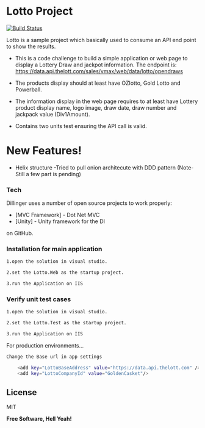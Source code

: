 # Lotto Project

[![Build Status](https://travis-ci.org/joemccann/dillinger.svg?branch=master)](https://travis-ci.org/joemccann/dillinger)

Lotto is a sample project which basically used to consume an API end point to show the results.

  - This is a code challenge to build a simple application or web page to display a Lottery Draw and jackpot information. The endpoint is: https://data.api.thelott.com/sales/vmax/web/data/lotto/opendraws 

  - The products display should at least have OZlotto, Gold Lotto and Powerball. 

  - The information display in the web page requires to at least have Lottery product display name, logo image, draw date, draw number and jackpack value (Div1Amount). 
 
  - Contains two units test ensuring the API call is valid. 


# New Features!

  - Helix structure
  -Tried to pull onion architecute with DDD pattern (Note- Still a few part is pending)


### Tech

Dillinger uses a number of open source projects to work properly:

* [MVC Framework] - Dot Net MVC
* [Unity] - Unity framework for the DI


 on GitHub.

### Installation for main application


```sh
1.open the solution in visual studio. 

2.set the Lotto.Web as the startup project. 

3.run the Application on IIS
```

### Verify  unit test cases


```sh
1.open the solution in visual studio. 

2.set the Lotto.Test as the startup project. 

3.run the Application on IIS

```

For production environments...

```sh
Change the Base url in app settings

    <add key="LottoBaseAddress" value="https://data.api.thelott.com" />
    <add key="LottoCompanyId" value="GoldenCasket"/>
```
License
----

MIT


**Free Software, Hell Yeah!**

[//]: # (These are reference links used in the body of this note and get stripped out when the markdown processor does its job. There is no need to format nicely because it shouldn't be seen. Thanks SO - http://stackoverflow.com/questions/4823468/store-comments-in-markdown-syntax)


   [dill]: <https://github.com/joemccann/dillinger>
   [git-repo-url]: <https://github.com/joemccann/dillinger.git>
   [john gruber]: <http://daringfireball.net>
   [df1]: <http://daringfireball.net/projects/markdown/>
   [markdown-it]: <https://github.com/markdown-it/markdown-it>
   [Ace Editor]: <http://ace.ajax.org>
   [node.js]: <http://nodejs.org>
   [Twitter Bootstrap]: <http://twitter.github.com/bootstrap/>
   [jQuery]: <http://jquery.com>
   [@tjholowaychuk]: <http://twitter.com/tjholowaychuk>
   [express]: <http://expressjs.com>
   [AngularJS]: <http://angularjs.org>
   [Gulp]: <http://gulpjs.com>

   [PlDb]: <https://github.com/joemccann/dillinger/tree/master/plugins/dropbox/README.md>
   [PlGh]: <https://github.com/joemccann/dillinger/tree/master/plugins/github/README.md>
   [PlGd]: <https://github.com/joemccann/dillinger/tree/master/plugins/googledrive/README.md>
   [PlOd]: <https://github.com/joemccann/dillinger/tree/master/plugins/onedrive/README.md>
   [PlMe]: <https://github.com/joemccann/dillinger/tree/master/plugins/medium/README.md>
   [PlGa]: <https://github.com/RahulHP/dillinger/blob/master/plugins/googleanalytics/README.md>
